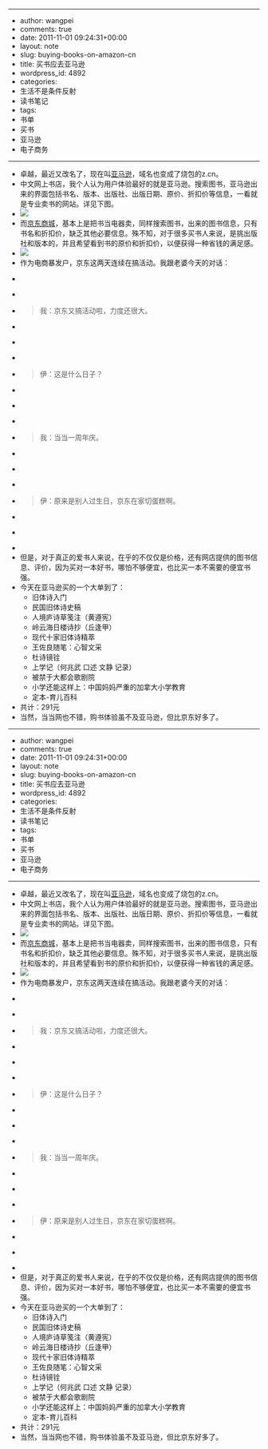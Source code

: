 - --
- author: wangpei
- comments: true
- date: 2011-11-01 09:24:31+00:00
- layout: note
- slug: buying-books-on-amazon-cn
- title: 买书应去亚马逊
- wordpress_id: 4892
- categories:
- 生活不是条件反射
- 读书笔记
- tags:
- 书单
- 买书
- 亚马逊
- 电子商务
- --
- 卓越，最近又改名了，现在叫[亚马逊](http://z.cn)，域名也变成了烧包的z.cn。
- 中文网上书店，我个人认为用户体验最好的就是亚马逊。搜索图书，亚马逊出来的界面包括书名、版本、出版社、出版日期、原价、折扣价等信息，一看就是专业卖书的网站。详见下图。
- ![](http://media.tumblr.com/tumblr_ltz560N9Eu1qz6vj8.png)
- 而[京东商城](http://www.jingdong.com)，基本上是把书当电器卖，同样搜索图书，出来的图书信息，只有书名和折扣价，缺乏其他必要信息。殊不知，对于很多买书人来说，是挑出版社和版本的，并且希望看到书的原价和折扣价，以便获得一种省钱的满足感。
- ![](http://media.tumblr.com/tumblr_ltz5a9eN831qz6vj8.png)
- 作为电商暴发户，京东这两天连续在搞活动。我跟老婆今天的对话：
- <blockquote>
- > 
- > 我：京东又搞活动啦，力度还很大。
- > 
- > 
- > 
- > 伊：这是什么日子？
- > 
- > 
- > 
- > 我：当当一周年庆。
- > 
- > 
- > 
- > 伊：原来是别人过生日，京东在家切蛋糕啊。
- > 
- > 
- </blockquote>
- 但是，对于真正的爱书人来说，在乎的不仅仅是价格，还有网店提供的图书信息、评价，因为买对一本好书，哪怕不够便宜，也比买一本不需要的便宜书强。
- 今天在亚马逊买的一个大单到了：
    - 旧体诗入门
    - 民国旧体诗史稿
    - 人境庐诗草笺注（黄遵宪）
    - 岭云海日楼诗抄（丘逢甲）
    - 现代十家旧体诗精萃
    - 王佐良随笔：心智文采
    - 杜诗镜铨
    - 上学记（何兆武 口述 文静 记录）
    - 被禁于大都会歌剧院
    - 小学还能这样上：中国妈妈严重的加拿大小学教育
    - 定本-育儿百科
- 共计：291元
- 当然，当当网也不错，购书体验虽不及亚马逊，但比京东好多了。
- --
- author: wangpei
- comments: true
- date: 2011-11-01 09:24:31+00:00
- layout: note
- slug: buying-books-on-amazon-cn
- title: 买书应去亚马逊
- wordpress_id: 4892
- categories:
- 生活不是条件反射
- 读书笔记
- tags:
- 书单
- 买书
- 亚马逊
- 电子商务
- --
- 卓越，最近又改名了，现在叫[亚马逊](http://z.cn)，域名也变成了烧包的z.cn。
- 中文网上书店，我个人认为用户体验最好的就是亚马逊。搜索图书，亚马逊出来的界面包括书名、版本、出版社、出版日期、原价、折扣价等信息，一看就是专业卖书的网站。详见下图。
- ![](http://media.tumblr.com/tumblr_ltz560N9Eu1qz6vj8.png)
- 而[京东商城](http://www.jingdong.com)，基本上是把书当电器卖，同样搜索图书，出来的图书信息，只有书名和折扣价，缺乏其他必要信息。殊不知，对于很多买书人来说，是挑出版社和版本的，并且希望看到书的原价和折扣价，以便获得一种省钱的满足感。
- ![](http://media.tumblr.com/tumblr_ltz5a9eN831qz6vj8.png)
- 作为电商暴发户，京东这两天连续在搞活动。我跟老婆今天的对话：
- <blockquote>
- > 
- > 我：京东又搞活动啦，力度还很大。
- > 
- > 
- > 
- > 伊：这是什么日子？
- > 
- > 
- > 
- > 我：当当一周年庆。
- > 
- > 
- > 
- > 伊：原来是别人过生日，京东在家切蛋糕啊。
- > 
- > 
- </blockquote>
- 但是，对于真正的爱书人来说，在乎的不仅仅是价格，还有网店提供的图书信息、评价，因为买对一本好书，哪怕不够便宜，也比买一本不需要的便宜书强。
- 今天在亚马逊买的一个大单到了：
    - 旧体诗入门
    - 民国旧体诗史稿
    - 人境庐诗草笺注（黄遵宪）
    - 岭云海日楼诗抄（丘逢甲）
    - 现代十家旧体诗精萃
    - 王佐良随笔：心智文采
    - 杜诗镜铨
    - 上学记（何兆武 口述 文静 记录）
    - 被禁于大都会歌剧院
    - 小学还能这样上：中国妈妈严重的加拿大小学教育
    - 定本-育儿百科
- 共计：291元
- 当然，当当网也不错，购书体验虽不及亚马逊，但比京东好多了。
